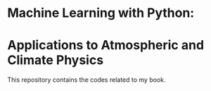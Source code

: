 # Machine Learning with Python:
# Applications to Atmospheric and Climate Physics

This repository contains the codes related to my book. 
